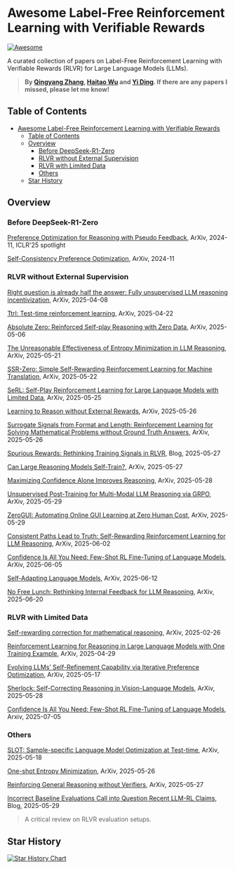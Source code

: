 # Awesome Label-Free Reinforcement Learning with Verifiable Rewards

[![Awesome](https://cdn.rawgit.com/sindresorhus/awesome/d7305f38d29fed78fa85652e3a63e154dd8e8829/media/badge.svg)](https://github.com/sindresorhus/awesome)

A curated collection of papers on Label-Free Reinforcement Learning with Verifiable Rewards (RLVR) for Large Language Models (LLMs).

> **By [Qingyang Zhang](https://raw.githubusercontent.com/QingyangZhang/Label-Free-RLVR/main/qingyangzhang.github.io), [Haitao Wu](https://haitaowutju.github.io) and [Yi Ding](https://dripnowhy.github.io). If there are any papers I missed, please let me know!**


## Table of Contents
- [Awesome Label-Free Reinforcement Learning with Verifiable Rewards](#awesome-label-free-reinforcement-learning-with-verifiable-rewards)
  - [Table of Contents](#table-of-contents)
  - [Overview](#overview)
    - [Before DeepSeek-R1-Zero](#before-deepseek-r1-zero)
    - [RLVR without External Supervision](#rlvr-without-external-supervision)
    - [RLVR with Limited Data](#rlvr-with-limited-data)
    - [Others](#others)
  - [Star History](#star-history)

## Overview

### Before DeepSeek-R1-Zero

[Preference Optimization for Reasoning with Pseudo Feedback](https://arxiv.org/abs/2411.16345), ArXiv, 2024-11, ICLR'25 spotlight

[Self-Consistency Preference Optimization](https://arxiv.org/abs/2411.04109), ArXiv, 2024-11

### RLVR without External Supervision

[Right question is already half the answer: Fully unsupervised LLM reasoning incentivization](https://arxiv.org/abs/2504.05812), ArXiv, 2025-04-08

[Ttrl: Test-time reinforcement learning](https://arxiv.org/abs/2504.16084), ArXiv, 2025-04-22

[Absolute Zero: Reinforced Self-play Reasoning with Zero Data](https://arxiv.org/abs/2505.03335), ArXiv, 2025-05-06

[The Unreasonable Effectiveness of Entropy Minimization in LLM Reasoning](https://arxiv.org/abs/2505.15134), ArXiv, 2025-05-21

[SSR-Zero: Simple Self-Rewarding Reinforcement Learning for Machine Translation](https://arxiv.org/abs/2505.16637), ArXiv, 2025-05-22

[SeRL: Self-Play Reinforcement Learning for Large Language Models with Limited Data](https://arxiv.org/abs/2505.20347), ArXiv, 2025-05-25

[Learning to Reason without External Rewards](https://arxiv.org/abs/2505.19590), ArXiv, 2025-05-26

[Surrogate Signals from Format and Length: Reinforcement Learning for Solving Mathematical Problems without Ground Truth Answers](https://arxiv.org/abs/2505.19439), ArXiv, 2025-05-26

[Spurious Rewards: Rethinking Training Signals in RLVR](https://github.com/ruixin31/Rethink_RLVR/tree/main?tab=readme-ov-file), Blog, 2025-05-27

[Can Large Reasoning Models Self-Train?](https://arxiv.org/abs/2505.21444), ArXiv, 2025-05-27

[Maximizing Confidence Alone Improves Reasoning](https://arxiv.org/abs/2505.22660), ArXiv, 2025-05-28

[Unsupervised Post-Training for Multi-Modal LLM Reasoning via GRPO](https://arxiv.org/abs/2505.22453v1), ArXiv, 2025-05-29

[ZeroGUI: Automating Online GUI Learning at Zero Human Cost](https://arxiv.org/abs/2505.23762), ArXiv, 2025-05-29

[Consistent Paths Lead to Truth: Self-Rewarding Reinforcement Learning for LLM Reasoning](https://arxiv.org/abs/2506.08745), ArXiv, 2025-06-02

[Confidence Is All You Need: Few-Shot RL Fine-Tuning of Language Models](https://arxiv.org/abs/2506.06395v1), ArXiv, 2025-06-05

[Self-Adapting Language Models](https://arxiv.org/abs/2506.10943), ArXiv, 2025-06-12

[No Free Lunch: Rethinking Internal Feedback for LLM Reasoning](https://arxiv.org/abs/2506.17219), ArXiv, 2025-06-20

### RLVR with Limited Data

[Self-rewarding correction for mathematical reasoning](https://arxiv.org/pdf/2502.19613), ArXiv, 2025-02-26

[Reinforcement Learning for Reasoning in Large Language Models with One Training Example](https://arxiv.org/abs/2504.20571), ArXiv, 2025-04-29

[Evolving LLMs’ Self-Refinement Capability via Iterative Preference Optimization](https://arxiv.org/pdf/2502.05605), ArXiv, 2025-05-17

[Sherlock: Self-Correcting Reasoning in Vision-Language Models](https://arxiv.org/pdf/2505.22651), ArXiv, 2025-05-28

[Confidence Is All You Need: Few-Shot RL Fine-Tuning of Language Models](https://arxiv.org/abs/2506.06395), Arxiv, 2025-07-05 

### Others

[SLOT: Sample-specific Language Model Optimization at Test-time](https://arxiv.org/abs/2505.12392), ArXiv, 2025-05-18

[One-shot Entropy Minimization](https://arxiv.org/abs/2505.20282), ArXiv, 2025-05-26

[Reinforcing General Reasoning without Verifiers](https://arxiv.org/abs/2505.21493), ArXiv, 2025-05-27

[Incorrect Baseline Evaluations Call into Question Recent LLM-RL Claims](https://safe-lip-9a8.notion.site/Incorrect-Baseline-Evaluations-Call-into-Question-Recent-LLM-RL-Claims-2012f1fbf0ee8094ab8ded1953c15a37#2022f1fbf0ee80cb9b18f7eac460410a), Blog, 2025-05-29
> A critical review on RLVR evaluation setups.

## Star History

[![Star History Chart](https://api.star-history.com/svg?repos=QingyangZhang/Label-Free-RLVR&Date&type=Date)](https://www.star-history.com/#QingyangZhang/Label-Free-RLVR&Date&Date)
